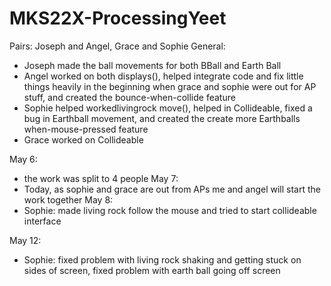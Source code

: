# MKS22X-ProcessingYeet
Pairs: Joseph and Angel, Grace and Sophie
General:
- Joseph made the ball movements for both BBall and Earth Ball
- Angel worked on both displays(), helped integrate code and fix little things heavily in the beginning when grace and sophie were out for   AP stuff, and created the bounce-when-collide feature
- Sophie helped workedlivingrock move(), helped in Collideable, fixed a bug in Earthball movement, and created the create more Earthballs     when-mouse-pressed feature
- Grace worked on Collideable

May 6:
- the work was split to 4 people
May 7:
- Today, as sophie and grace are out from APs me and angel will start the work together
May 8:
- Sophie: made living rock follow the mouse and tried to start collideable interface

May 12:
- Sophie: fixed problem with living rock shaking and getting stuck on sides of screen, fixed problem with earth ball going off screen
